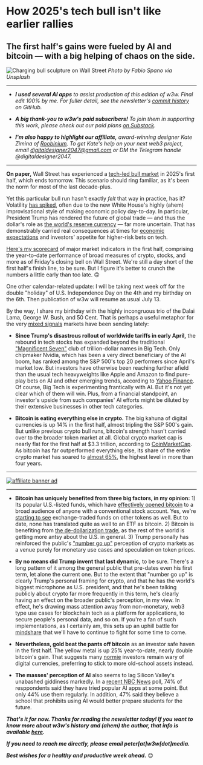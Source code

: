 # How 2025's tech bull isn't like earlier rallies
## The first half's gains were fueled by AI and bitcoin — with a big helping of chaos on the side.

![Charging bull sculpture on Wall Street](https://blog.pmckay.com/img/bull-2500.jpg)
*Photo by Fabio Spano via Unsplash*

<hr>

- _**I used several AI apps** to assist production of this edition of w3w. Final edit 100% by me. For fuller detail, see the newsletter's [commit history](https://github.com/peteramckay/w3wnewsletter/commits) on GitHub._

- _**A big thank-you to w3w's paid subscribers!** To join them in supporting this work, please check out our paid plans [on Substack](https://w3wnews.substack.com/subscribe)._

- _**I'm also happy to highlight our affiliate,** award-winning designer Kate Zimina of [Roobinium](https://dribbble.com/roobinium). To get Kate's help on your next web3 project, email digitaldesigner2047@gmail.com or DM the Telegram handle @digitaldesigner2047._

<hr>

**On paper,** Wall Street has experienced a [tech-led bull market](https://www.axios.com/2025/06/25/stock-market-records-technology) in 2025's first half, which ends tomorrow. This scenario should ring familiar, as it's been the norm for most of the last decade-plus.

Yet this particular bull run hasn't exactly *felt* that way in practice, has it? Volatility [has spiked](https://money.usnews.com/investing/articles/tips-to-handle-stock-market-volatility), often due to the new White House's highly (ahem) improvisational style of making economic policy day-to-day. In particular, President Trump has rendered the future of global trade — and thus the dollar's role as [the world's reserve currency](https://www.youtube.com/watch?v=pT2cohNt6a4&pp=ygURcm9nb2ZmIGV6cmEga2xlaW4%3D) — far more uncertain. That has demonstrably carried real consequences at times for [economic expectations](https://news.google.com/read/CBMiqAFBVV95cUxQOUVTZjg0VjY0M2IwSzZuTllpamFJUHpnVElDN0JiWDRYU1A4Vy1OM0hRQjJ1ZXlrNzdCaWNrWFpZeGllaDVKLWZGMlRfNU1FUi1oa0JpQThUT0U1bFlIUDJrRlZkRWo3dEUzSklhaHJfd1lSVjRrOVBIam03Mk9IZmhnclF3Z1BnN2k4Q3lfYU1SdW52VzhKUGE5ejFPNmxWZTJrUFdEMWE?hl=en-US&gl=US&ceid=US%3Aen) and investors' appetite for higher-risk bets on tech.

[Here's my scorecard](https://docs.google.com/spreadsheets/d/11XuSerOv1DG7vFWAkwoXehOe4G4xDMm6LSNL7SAL4vA/edit?usp=sharing) of major market indicators in the first half, comprising the year-to-date performance of broad measures of crypto, stocks, and more as of Friday's closing bell on Wall Street. We're still a day short of the first half's finish line, to be sure. But I figure it's better to crunch the numbers a little early than too late. 🙃

One other calendar-related update: I will be taking next week off for the double "holiday" of U.S. Independence Day on the 4th and my birthday on the 6th. Then publication of w3w will resume as usual July 13.

By the way, I share my birthday with the highly incongruous trio of the Dalai Lama, George W. Bush, and 50 Cent. That is perhaps a useful metaphor for the very [mixed signals](https://www.morningstar.com/news/marketwatch/20250628160/tech-stocks-are-powering-this-record-setting-rally-on-wall-street-but-how-long-can-it-last) markets have been sending lately:

- **Since Trump's disastrous rollout of worldwide tariffs in early April,** the rebound in tech stocks has expanded beyond the traditional ["Magnificent Seven"](https://www.investopedia.com/magnificent-seven-stocks-8402262) club of trillion-dollar names in Big Tech. Only chipmaker Nvidia, which has been a very direct beneficiary of the AI boom, has ranked among the S&P 500's top 20 performers since April's market low. But investors have otherwise been reaching further afield than the usual tech heavyweights like Apple and Amazon to find pure-play bets on AI and other emerging trends, according to [Yahoo Finance](https://finance.yahoo.com/news/nvidias-stark-turnaround-is-being-powered-by-robots-hyperscalers-and-sovereign-ai-200015463.html). Of course, Big Tech is experimenting frantically with AI. But it's not yet clear which of them will win. Plus, from a financial standpoint, an investor's upside from such companies' AI efforts might be diluted by their extensive businesses in other tech categories.

- **Bitcoin is eating everything else in crypto.** The big kahuna of digital currencies is up 14% in the first half, almost tripling the S&P 500's gain. But unlike previous crypto bull runs, bitcoin's strength hasn't carried over to the broader token market at all. Global crypto market cap is nearly flat for the first half at $3.3 trillion, according to [CoinMarketCap](https://coinmarketcap.com/charts/). As bitcoin has far outperformed everything else, its share of the entire crypto market has soared to [almost 65%](https://coinmarketcap.com/charts/bitcoin-dominance/), the highest level in more than four years.

<hr>

[![affiliate banner ad](https://w3w.news/img/affiliate-kz-letter.png)](
https://dribbble.com/roobinium)

<hr>

- **Bitcoin has uniquely benefited from three big factors, in my opinion:** 1) Its popular U.S.-listed funds, which have [effectively opened bitcoin](https://decrypt.co/327337/bitcoin-etfs-13-consecutive-inflow-days) to a broad audience of anyone with a conventional stock account. Yes, we're [starting to see](https://dailycoin.com/xrp-sol-and-ada-etfs-on-the-horizon-ripples-ceo-thinks-so/) exchange-traded funds on other tokens as well. But to date, none has translated quite as well to an ETF as bitcoin. 2) Bitcoin is benefiting from [the de-dollarization trade](https://www.forbes.com/sites/digital-assets/2025/06/26/serious-dollar-collapse-fear-drives-huge-5-trillion-2030-bitcoin-price-prediction-to-rival-nvidia-and-microsoft/), as the rest of the world is getting more antsy about the U.S. in general. 3) Trump personally has reinforced the public's ["number go up"](https://www.coindesk.com/opinion/2025/06/10/dont-let-the-cult-of-price-hold-crypto-back) perception of crypto markets as a venue purely for monetary use cases and speculation on token prices.

- **By no means did Trump invent that last dynamic,** to be sure. There's a long pattern of it among the general public that pre-dates even his first term, let alone the current one. But to the extent that "number go up" is clearly Trump's personal framing for crypto, and that he has the world's biggest microphone as U.S. president, and that he's been talking publicly about crypto far more frequently in this term, he's clearly having an effect on the broader public's perception, in my view. In effect, he's drawing mass attention away from non-monetary, web3 type use cases for blockchain tech as a platform for applications, to secure people's personal data, and so on. If you're a fan of such implementations, as I certainly am, this sets up an uphill battle for [mindshare](https://www.investopedia.com/terms/m/mindshare.asp) that we'll have to continue to fight for some time to come.  

- **Nevertheless, gold beat the pants off bitcoin** as an investor safe haven in the first half. The yellow metal is up 25% year-to-date, nearly double bitcoin's gain. That suggests many [normie](https://www.urbandictionary.com/define.php?term=Normie) investors remain wary of digital currencies, preferring to stick to more old-school assets instead.

- **The masses' perception of AI** also seems to lag Silicon Valley's unabashed giddiness markedly. In a [recent NBC News](https://www.nbcnews.com/tech/internet/american-attitudes-ai-today-mirror-poll-answers-rise-internet-90s-rcna213586) poll, 74% of resppondents said they have tried popular AI apps at some point. But only 44% use them regularly. In addition, 47% said they believe a school that prohibits using AI would better prepare students for the future.

_**That's it for now. Thanks for reading the newsletter today! If you want to know more about w3w's history and (ahem) the author, that info is available [here](https://w3wnews.substack.com/about).**_

_**If you need to reach me directly, please email peter[at]w3w[dot]media.**_

_**Best wishes for a healthy and productive week ahead.**_ 😊

